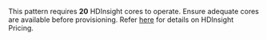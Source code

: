 This pattern requires **20** HDInsight cores to operate. Ensure adequate cores are available before provisioning. Refer [here](https://azure.microsoft.com/en-us/pricing/details/hdinsight/) for details on HDInsight Pricing.
